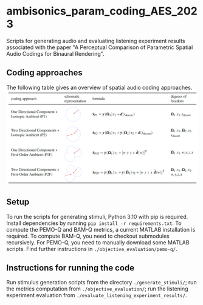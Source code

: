 # ambisonics_param_coding_AES_2023
Scripts for generating audio and evaluating listening experiment results associated with the paper "A Perceptual Comparison of Parametric Spatial Audio Codings for Binaural Rendering".

## Coding approaches
The following table gives an overview of spatial audio coding approaches.
![Table comparing time-frequency cosings of spatial audio](codings.png)

## Setup
To run the scripts for generating stimuli, Python 3.10 with pip is required. Install dependencies by running `pip install -r requirements.txt`. To compute the PEMO-Q and BAM-Q metrics, a current MATLAB installation is required. 
To compute BAM-Q, you need to checkout submodules recursively. For PEMO-Q, you need to manually download some MATLAB scripts. Find further instructions in `./objective_evaluation/pemo-q/`.

## Instructions for running the code
Run stimulus generation scripts from the directory `./generate_stimuli/`; run the metrics computation from `./objective_evaluation/`; run the listening experiment evaluation from `./evaluate_listening_experiment_results/`.





